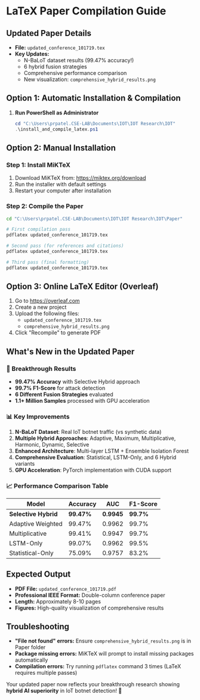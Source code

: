 # LaTeX Paper Compilation Guide

## Updated Paper Details
- **File:** `updated_conference_101719.tex`
- **Key Updates:** 
  - N-BaLoT dataset results (99.47% accuracy!)
  - 6 hybrid fusion strategies
  - Comprehensive performance comparison
  - New visualization: `comprehensive_hybrid_results.png`

## Option 1: Automatic Installation & Compilation

1. **Run PowerShell as Administrator**
   ```powershell
   cd "C:\Users\prpatel.CSE-LAB\Documents\IOT\IOT Research\IOT"
   .\install_and_compile_latex.ps1
   ```

## Option 2: Manual Installation

### Step 1: Install MiKTeX
1. Download MiKTeX from: https://miktex.org/download
2. Run the installer with default settings
3. Restart your computer after installation

### Step 2: Compile the Paper
```bash
cd "C:\Users\prpatel.CSE-LAB\Documents\IOT\IOT Research\IOT\Paper"

# First compilation pass
pdflatex updated_conference_101719.tex

# Second pass (for references and citations)
pdflatex updated_conference_101719.tex

# Third pass (final formatting)
pdflatex updated_conference_101719.tex
```

## Option 3: Online LaTeX Editor (Overleaf)

1. Go to https://overleaf.com
2. Create a new project
3. Upload the following files:
   - `updated_conference_101719.tex`
   - `comprehensive_hybrid_results.png`
4. Click "Recompile" to generate PDF

## What's New in the Updated Paper

### 🎯 Breakthrough Results
- **99.47% Accuracy** with Selective Hybrid approach
- **99.7% F1-Score** for attack detection
- **6 Different Fusion Strategies** evaluated
- **1.1+ Million Samples** processed with GPU acceleration

### 📊 Key Improvements
1. **N-BaLoT Dataset**: Real IoT botnet traffic (vs synthetic data)
2. **Multiple Hybrid Approaches**: Adaptive, Maximum, Multiplicative, Harmonic, Dynamic, Selective
3. **Enhanced Architecture**: Multi-layer LSTM + Ensemble Isolation Forest
4. **Comprehensive Evaluation**: Statistical, LSTM-Only, and 6 Hybrid variants
5. **GPU Acceleration**: PyTorch implementation with CUDA support

### 📈 Performance Comparison Table
| Model | Accuracy | AUC | F1-Score | 
|-------|----------|-----|----------|
| **Selective Hybrid** | **99.47%** | **0.9945** | **99.7%** |
| Adaptive Weighted | 99.47% | 0.9962 | 99.7% |
| Multiplicative | 99.41% | 0.9947 | 99.7% |
| LSTM-Only | 99.07% | 0.9962 | 99.5% |
| Statistical-Only | 75.09% | 0.9757 | 83.2% |

## Expected Output
- **PDF File:** `updated_conference_101719.pdf`
- **Professional IEEE Format:** Double-column conference paper
- **Length:** Approximately 8-10 pages
- **Figures:** High-quality visualization of comprehensive results

## Troubleshooting
- **"File not found" errors:** Ensure `comprehensive_hybrid_results.png` is in Paper folder
- **Package missing errors:** MiKTeX will prompt to install missing packages automatically
- **Compilation errors:** Try running `pdflatex` command 3 times (LaTeX requires multiple passes)

Your updated paper now reflects your breakthrough research showing **hybrid AI superiority** in IoT botnet detection! 🚀